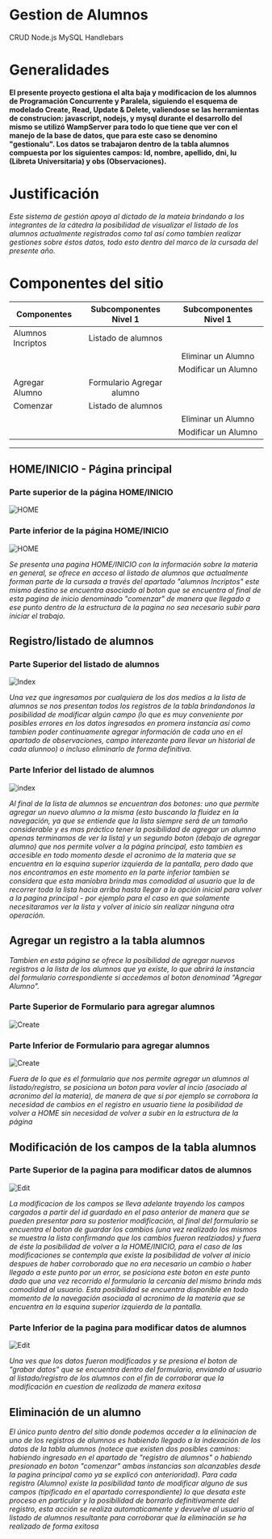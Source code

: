 # Gestion de Alumnos
CRUD Node.js MySQL Handlebars

# Generalidades

**El presente proyecto gestiona el alta baja y modificacion de los alumnos de Programación Concurrente y Paralela, siguiendo el esquema de modelado Create, Read, Update & Delete, valiendose se las herramientas de construcion: javascript, nodejs, y mysql durante el desarrollo del mismo se utilizó WampServer para todo lo que tiene que ver con el manejo de la base de datos, que para este caso se denomino "gestionalu". Los datos se trabajaron dentro de la tabla alumnos compuesta por los siguientes campos: Id, nombre, apellido, dni, lu (Libreta Universitaria) y obs (Observaciones).** 

# Justificación 

*Este sistema de gestión apoya al dictado de la mateia brindando a los integrantes de la cátedra la posibilidad de visualizar el listado de los alumnos actualmente registrados como tal así como tambien realizar gestiones sobre éstos datos, todo esto dentro del marco de la cursada del presente año.* 




# Componentes del sitio

| Componentes        | Subcomponentes Nivel 1    | Subcomponentes Nivel 1    |
| ------------------ |:-------------------------:|:-------------------------:|  
| Alumnos Incriptos  | Listado de alumnos        |                           |
|                    |                           | Eliminar un Alumno        | 
|                    |                           | Modificar un Alumno       | 
| Agregar Alumno     | Formulario Agregar alumno |                           |
| Comenzar           | Listado de alumnos        |                           |
|                    |                           | Eliminar un Alumno        |  
|                    |                           | Modificar un Alumno       |  
---




## HOME/INICIO - Página principal

### Parte superior de la página HOME/INICIO
![HOME](/md_images/home.png)

### Parte inferior de la página HOME/INICIO
![HOME](/md_images/home2.png)

*Se presenta una pagina HOME/INICIO con la información sobre la materia en general, se ofrece en acceso al listado de alumnos que actualmente forman parte de la cursada a través del apartado "alumnos Incriptos" este mismo destino se encuentra asociado al boton que se encuentra al final de esta pagina de inicio denominado "comenzar" de manera que llegado a ese punto dentro de la estructura de la pagina no sea necesario subir para iniciar el trabajo.* 


## Registro/listado de alumnos 

### Parte Superior del listado de alumnos 
![Index](/md_images/lista1.png)

*Una vez que ingresamos por cualquiera de los dos medios a la lista de alumnos se nos presentan todos los registros de la tabla brindandonos la posibilidad de modificar algún campo (lo que es muy conveniente por posibles errores en los datos ingresados en promera instancia así como tambien poder continuamente agregar información de cada uno en el apartado de observaciones, campo interezante para llevar un historial de cada alunnoo) o incluso eliminarlo de forma definitiva.* 

### Parte Inferior del listado de alumnos 
![index](/md_images/lista2.png)


*Al final de la lista de alumnos se encuentran dos botones: uno que permite agregar un nuevo alumno a la misma (esto buscando la fluidez en la navegación, ya que se entiende que la lista siempre será de un tamaño considerable y es mas práctico tener la posibilidad de agregar un alumno apenas terminamos de ver la lista) y un segundo boton (debajo de agregar alumno) que nos permite volver a la página principal, esto tambien es accesible en todo momento desde el acronimo de la materia que se encuentra en la esquina superior izquierda de la pantalla, pero dado que nos encontramos en este momento en la parte inferior tambien se considera que esta maniobra brinda mas comodidad al usuario que la de recorrer toda la lista hacia arriba hasta llegar a la opción inicial para volver a la pagina principal - por ejemplo para el caso en que solamente necesitaramos ver la lista y volver al inicio sin realizar ninguna otra operación.*

## Agregar un registro a la tabla alumnos

*Tambien en esta página se ofrece la posibilidad de agregar nuevos registros a la lista de los alumnos que ya existe, lo que abrirá la instancia del formulario correspondiente si accedemos al boton denominad "Agregar Alumno".*

### Parte Superior de Formulario para agregar alumnos
![Create](/md_images/agregar1.png)

### Parte Inferior de Formulario para agregar alumnos
![Create](/md_images/agregar2.png)

*Fuera de lo que es el formulario que nos permite agregar un alumnos al listado/registro, se posiciona un boton para vovler al incio (asociado al acronimo del la materia), de manera de que si por ejemplo se corrobora la necesidad de cambios en el registro en usuario tiene la posibilidad de volver a HOME sin necesidad de volver a subir en la estructura de la página*

## Modificación de los campos de la tabla alumnos

### Parte Superior de la pagina para modificar datos de alumnos
![Edit](/md_images/edit1.png)

*La modificacion de los campos se lleva adelante trayendo los campos cargados a partir del id guardado en el paso anterior de manera que se pueden presentar para su posterior modificación, al final del formulario se encuentra el boton de guardar los cambios  (una vez realizado los mismos se muestra la lista confirmando que los cambios fueron realziados) y fuera de éste la posibilidad de volver a la HOME/INICIO, para el caso de las modificaciones se contempla que existe la posibilidad de volver al inicio despues de haber corroborado que no era necesario un cambio o haber llegado a este punto por un error, se posiciona este boton en este punto dado que una vez recorrido el formulario la cercanía del mismo brinda más comodidad al usuario. Esta posibilidad se encuentra disponible en todo momento de la navegación asociada al acronimo de la materia que se encuentra en la esquina superior izquierda de la pantalla.* 

### Parte Inferior de la pagina para modificar datos de alumnos
![Edit](/md_images/edit2.png)

*Una ves que los datos fueron modificados y se presiona el boton de "grabar datos" que se encuentra dentro del formulario, enviando al usuario al listado/registro de los alumnos con el fin de corroborar que la modificación en cuestion de realizada de manera exitosa* 

## Eliminación de un alumno

*El único punto dentro del sitio donde podemos acceder a la elininacion de uno de los registros de alumnos es habiendo llegado a la indexación de los datos de la tabla alumnos (notece que existen dos posibles caminos: habiendo ingresado en el apartado de "registro de alumnos" o habiendo presionado en boton "comenzar" ambas instancias son alcanzables desde la pagina principal como ya se explicó con anterioridad). Para cada registro (Alumno) existe la posibilidad tanto de modificar alguno de sus campos (tipificado en el apartado correspondiente) lo que desata este proceso en particular y la posibilidad de borrarlo definitivamente del registro, esta acción se realiza automaticamente y devuelve al usuario al listado de alumnos resultante para corroborar que la eliminación se ha realizado de forma exitosa*

